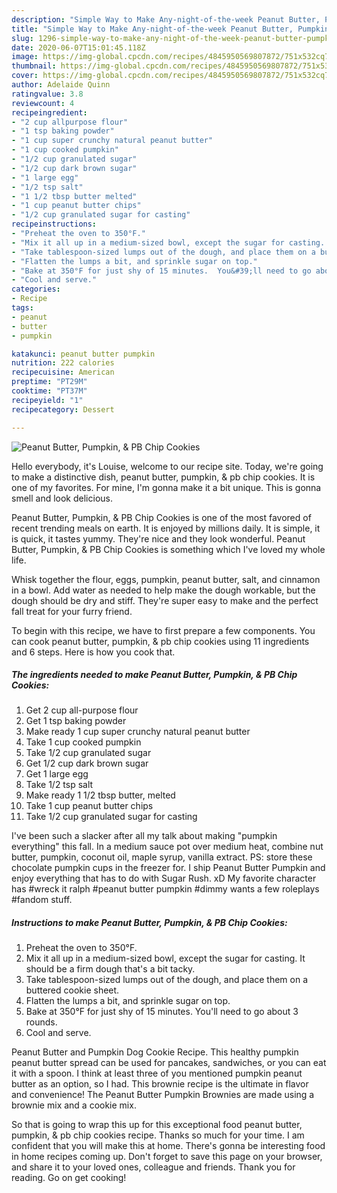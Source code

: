 ```yaml
---
description: "Simple Way to Make Any-night-of-the-week Peanut Butter, Pumpkin, &amp;amp; PB Chip Cookies"
title: "Simple Way to Make Any-night-of-the-week Peanut Butter, Pumpkin, &amp;amp; PB Chip Cookies"
slug: 1296-simple-way-to-make-any-night-of-the-week-peanut-butter-pumpkin-and-amp-pb-chip-cookies
date: 2020-06-07T15:01:45.118Z
image: https://img-global.cpcdn.com/recipes/4845950569807872/751x532cq70/peanut-butter-pumpkin-pb-chip-cookies-recipe-main-photo.jpg
thumbnail: https://img-global.cpcdn.com/recipes/4845950569807872/751x532cq70/peanut-butter-pumpkin-pb-chip-cookies-recipe-main-photo.jpg
cover: https://img-global.cpcdn.com/recipes/4845950569807872/751x532cq70/peanut-butter-pumpkin-pb-chip-cookies-recipe-main-photo.jpg
author: Adelaide Quinn
ratingvalue: 3.8
reviewcount: 4
recipeingredient:
- "2 cup allpurpose flour"
- "1 tsp baking powder"
- "1 cup super crunchy natural peanut butter"
- "1 cup cooked pumpkin"
- "1/2 cup granulated sugar"
- "1/2 cup dark brown sugar"
- "1 large egg"
- "1/2 tsp salt"
- "1 1/2 tbsp butter melted"
- "1 cup peanut butter chips"
- "1/2 cup granulated sugar for casting"
recipeinstructions:
- "Preheat the oven to 350°F."
- "Mix it all up in a medium-sized bowl, except the sugar for casting.  It should be a firm dough that&#39;s a bit tacky."
- "Take tablespoon-sized lumps out of the dough, and place them on a buttered cookie sheet."
- "Flatten the lumps a bit, and sprinkle sugar on top."
- "Bake at 350°F for just shy of 15 minutes.  You&#39;ll need to go about 3 rounds."
- "Cool and serve."
categories:
- Recipe
tags:
- peanut
- butter
- pumpkin

katakunci: peanut butter pumpkin 
nutrition: 222 calories
recipecuisine: American
preptime: "PT29M"
cooktime: "PT37M"
recipeyield: "1"
recipecategory: Dessert

---
```



![Peanut Butter, Pumpkin, &amp; PB Chip Cookies](https://img-global.cpcdn.com/recipes/4845950569807872/751x532cq70/peanut-butter-pumpkin-pb-chip-cookies-recipe-main-photo.jpg)

Hello everybody, it's Louise, welcome to our recipe site. Today, we're going to make a distinctive dish, peanut butter, pumpkin, &amp; pb chip cookies. It is one of my favorites. For mine, I'm gonna make it a bit unique. This is gonna smell and look delicious.

Peanut Butter, Pumpkin, &amp; PB Chip Cookies is one of the most favored of recent trending meals on earth. It is enjoyed by millions daily. It is simple, it is quick, it tastes yummy. They're nice and they look wonderful. Peanut Butter, Pumpkin, &amp; PB Chip Cookies is something which I've loved my whole life.

Whisk together the flour, eggs, pumpkin, peanut butter, salt, and cinnamon in a bowl. Add water as needed to help make the dough workable, but the dough should be dry and stiff. They&#39;re super easy to make and the perfect fall treat for your furry friend.


To begin with this recipe, we have to first prepare a few components. You can cook peanut butter, pumpkin, &amp; pb chip cookies using 11 ingredients and 6 steps. Here is how you cook that.

<!--inarticleads1-->

##### The ingredients needed to make Peanut Butter, Pumpkin, &amp; PB Chip Cookies:

1. Get 2 cup all-purpose flour
1. Get 1 tsp baking powder
1. Make ready 1 cup super crunchy natural peanut butter
1. Take 1 cup cooked pumpkin
1. Take 1/2 cup granulated sugar
1. Get 1/2 cup dark brown sugar
1. Get 1 large egg
1. Take 1/2 tsp salt
1. Make ready 1 1/2 tbsp butter, melted
1. Take 1 cup peanut butter chips
1. Take 1/2 cup granulated sugar for casting


I&#39;ve been such a slacker after all my talk about making &#34;pumpkin everything&#34; this fall. In a medium sauce pot over medium heat, combine nut butter, pumpkin, coconut oil, maple syrup, vanilla extract. PS: store these chocolate pumpkin cups in the freezer for. I ship Peanut Butter Pumpkin and enjoy everything that has to do with Sugar Rush. xD My favorite character has #wreck it ralph #peanut butter pumpkin #dimmy wants a few roleplays #fandom stuff. 

<!--inarticleads2-->

##### Instructions to make Peanut Butter, Pumpkin, &amp; PB Chip Cookies:

1. Preheat the oven to 350°F.
1. Mix it all up in a medium-sized bowl, except the sugar for casting.  It should be a firm dough that&#39;s a bit tacky.
1. Take tablespoon-sized lumps out of the dough, and place them on a buttered cookie sheet.
1. Flatten the lumps a bit, and sprinkle sugar on top.
1. Bake at 350°F for just shy of 15 minutes.  You&#39;ll need to go about 3 rounds.
1. Cool and serve.


Peanut Butter and Pumpkin Dog Cookie Recipe. This healthy pumpkin peanut butter spread can be used for pancakes, sandwiches, or you can eat it with a spoon. I think at least three of you mentioned pumpkin peanut butter as an option, so I had. This brownie recipe is the ultimate in flavor and convenience! The Peanut Butter Pumpkin Brownies are made using a brownie mix and a cookie mix. 

So that is going to wrap this up for this exceptional food peanut butter, pumpkin, &amp; pb chip cookies recipe. Thanks so much for your time. I am confident that you will make this at home. There's gonna be interesting food in home recipes coming up. Don't forget to save this page on your browser, and share it to your loved ones, colleague and friends. Thank you for reading. Go on get cooking!
